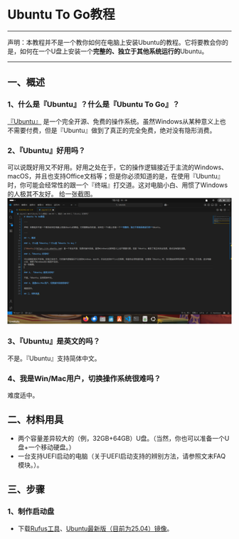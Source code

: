 # Ubuntu To Go教程

---

声明：本教程并不是一个教你如何在电脑上安装Ubuntu的教程。它将要教会你的是，如何在一个U盘上安装一个**完整的、独立于其他系统运行的**Ubuntu。

---

## 一、概述

### 1、什么是『Ubuntu』？什么是『Ubuntu To Go』？

[『Ubuntu』](https://cn.ubuntu.com) 是一个完全开源、免费的操作系统。虽然Windows从某种意义上也不需要付费，但是『Ubuntu』做到了真正的完全免费，绝对没有隐形消费。

### 2、『Ubuntu』好用吗？

可以说既好用又不好用。好用之处在于，它的操作逻辑接近于主流的Windows、macOS，并且也支持Office文档等；但是你必须知道的是，在使用『Ubuntu』时，你可能会经常性的跟一个『终端』打交道。这对电脑小白、用惯了Windows的人极其不友好。
给一张截图。
![Ubuntu下的VSCode。](https://github.com/SinetianLiu/tutorials/blob/main/UTG/1.png)

### 3、『Ubuntu』是英文的吗？

不是。『Ubuntu』支持简体中文。

### 4、我是Win/Mac用户，切换操作系统很难吗？

难度适中。

## 二、材料用具

- 两个容量差异较大的（例，32GB+64GB）U盘。（当然，你也可以准备一个U盘+一个移动硬盘。）
- 一台支持UEFI启动的电脑（关于UEFI启动支持的辨别方法，请参照文末FAQ模块。）。

## 三、步骤

### 1、制作启动盘

- 下载[Rufus工具](https://github.com/SinetianLiu/tutorials/releases/download/Rufus4.9/rufus-4.9p.exe)、[Ubuntu最新版（目前为25.04）镜像](https://mirrors.tuna.tsinghua.edu.cn/ubuntu-releases/25.04/ubuntu-25.04-desktop-amd64.iso)。